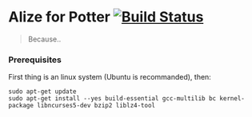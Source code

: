# Alize for Potter [![Build Status](https://semaphoreci.com/api/v1/martichou/alize_potter-2/branches/alize-7-x/badge.svg)](https://semaphoreci.com/martichou/alize_potter-2)
> Because..

### Prerequisites

First thing is an linux system (Ubuntu is recommanded), then:

```
sudo apt-get update
sudo apt-get install --yes build-essential gcc-multilib bc kernel-package libncurses5-dev bzip2 liblz4-tool
```
